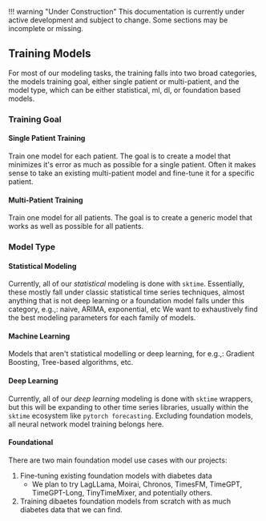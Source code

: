 !!! warning "Under Construction"
    This documentation is currently under active development and subject to change.
    Some sections may be incomplete or missing.

## Training Models <a id="model-training"></a>
For most of our modeling tasks, the training falls into two broad categories, the models training goal, either single patient or multi-patient, and the model type, which can be either statistical, ml, dl, or foundation based models.
### Training Goal
#### Single Patient Training
Train one model for each patient.
The goal is to create a model that minimizes it's error as much as possible for a single patient.
Often it makes sense to take an existing multi-patient model and fine-tune it for a specific patient.

#### Multi-Patient Training
Train one model for all patients.
The goal is to create a generic model that works as well as possible for all patients.

### Model Type
#### Statistical Modeling
Currently, all of our *statistical* modeling is done with ```sktime```.
Essentially, these mostly fall under classic statistical time series techniques, almost anything that is not deep learning or a foundation model falls under this category, e.g.,: naive, ARIMA, exponential, etc
We want to exhaustively find the best modeling parameters for each family of models.

#### Machine Learning
Models that aren't statistical modelling or deep learning, for e.g.,: Gradient Boosting, Tree-based algorithms, etc.

#### Deep Learning
Currently, all of our *deep learning* modeling is done with ```sktime``` wrappers, but this will be expanding to other time series libraries, usually within the ```sktime``` ecosystem like ```pytorch forecasting```.
Excluding foundation models, all neural network model training belongs here.

#### Foundational
There are two main foundation model use cases with our projects:
1. Fine-tuning existing foundation models with diabetes data
    - We plan to try LagLLama, Moirai, Chronos, TimesFM, TimeGPT, TimeGPT-Long, TinyTimeMixer, and potentially others.
2. Training dibaetes foundation models from scratch with as much diabetes data that we can find.
